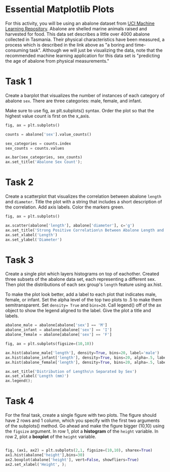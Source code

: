 # Essential Matplotlib Plots

For this activity, you will be using an abalone dataset from [UCI Machine Learning Repository](https://archive.ics.uci.edu/ml/datasets/abalone). Abalone are shelled marine animals raised and harvested for food.  This data set describes a little over 4000 abalone collected in Tasmania.  Their physical characteristics have been measured, a process which is described in the link above as "a boring and time-consuming task".  Although we will just be visualizing the data, note that the recommended machine learning application for this data set is "predicting the age of abalone from physical measurements."

# Task 1

Create a barplot that visualizes the number of instances of each category of abalone `sex`. There are three categories: male, female, and infant. 

Make sure to use fig, ax plt.subplots() syntax. 
Order the plot so that the highest value count is first on the x_axis.


```python
fig, ax = plt.subplots()

counts = abalone['sex'].value_counts()

sex_categories = counts.index
sex_counts = counts.values

ax.bar(sex_categories, sex_counts)
ax.set_title('Abalone Sex Count');
```

# Task 2

Create a scatterplot that visualizes the correlation between abalone `length` and `diameter`.  Title the plot with a string that includes a short description of the correlation.  Add axis labels.  Color the markers green. 


```python
fig, ax = plt.subplots()

ax.scatter(abalone['length'], abalone['diameter'], c='g')
ax.set_title('Strong Positive Correlation\n Between Abalone Length and Diameter')
ax.set_xlabel('Length')
ax.set_ylabel('Diameter')
```

# Task 3


Create a single plot which layers histograms on top of eachother. Created three subsets of the abalone data set, each representing a different sex.  Then plot the distributions of each sex group's `length` feature using ax.hist.  

To make the plot look better, add a label to each plot that indicates male, female, or infant.  Set the alpha level of the top two plots to .5 to make them semitransparent.  Set `density= True` and `bins=20`.  Call legend() off of the ax object to show the legend aligned to the label.  Give the plot a title and labels.



```python
abalone_male = abalone[abalone['sex'] == 'M']
abalone_infant = abalone[abalone['sex'] == 'I']
abalone_female = abalone[abalone['sex'] == 'F']

fig, ax = plt.subplots(figsize=(10,10))

ax.hist(abalone_male['length'], density=True, bins=20, label='male')
ax.hist(abalone_infant['length'], density=True, bins=20, alpha=.5, label='infant')
ax.hist(abalone_female['length'], density=True, bins=20, alpha=.5, label='female')

ax.set_title('Distribution of Lengths\n Separated by Sex')
ax.set_xlabel('Length (mm)')
ax.legend();

```

# Task 4

For the final task, create a single figure with two plots.  The figure should have 2 rows and 1 column, which you specify with the first two arguments of the subplots() method. Go ahead and make the figure bigger (10,10) using the `figsize` argument.  In row 1, plot a **histogram** of the `height` variable. In row 2, plot a **boxplot** of the `height` variable. 


```python

fig, (ax1, ax2) = plt.subplots(2,1, figsize=(10,10), sharex=True)
ax1.hist(abalone['height'],bins=30)
ax2.boxplot(abalone['height'], vert=False, showfliers=True)
ax2.set_xlabel('Height', );
```
